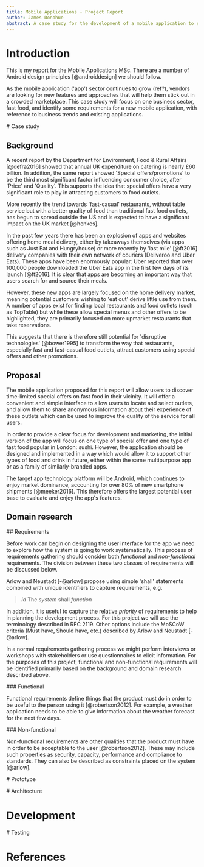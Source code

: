 ```yaml
---
title: Mobile Applications - Project Report
author: James Donohue
abstract: A case study for the development of a mobile application to serve the fast food retail sector is analysed.
---
```


# Introduction

This is my report for the Mobile Applications MSc. There are a number of Android design principles [@androiddesign] we should follow.

As the mobile application ('app') sector continues to grow (ref?), vendors are looking for new features and approaches that will help them stick out in a crowded marketplace. This case study will focus on one business sector, fast food, and identify some requirements for a new mobile application, with reference to business trends and existing applications.

# Case study

## Background

A recent report by the Department for Environment, Food & Rural Affairs [@defra2016] showed that annual UK expenditure on catering is nearly £60 billion. In addition, the same report showed 'Special offers/promotions' to be the third most significant factor influencing consumer choice, after 'Price' and 'Quality'. This supports the idea that special offers have a very significant role to play in attracting customers to food outlets.

More recently the trend towards 'fast-casual' restaurants, without table service but with a better quality of food than traditional fast food outlets, has begun to spread outside the US and is expected to have a significant impact on the UK market [@henkes].

In the past few years there has been an explosion of apps and websites offering home meal delivery, either by takeaways themselves (via apps such as Just Eat and Hungryhouse) or more recently by 'last mile' [@ft2016] delivery companies with their own network of couriers (Deliveroo and Uber Eats). These apps have been enormously popular: Uber reported that over 100,000 people downloaded the Uber Eats app in the first few days of its launch [@ft2016]. It is clear that apps are becoming an important way that users search for and source their meals.

However, these new apps are largely focused on the home delivery market, meaning potential customers wishing to 'eat out' derive little use from them. A number of apps exist for finding local restaurants and food outlets (such as TopTable) but while these allow special menus and other offers to be highlighted, they are primarily focused on more upmarket restaurants that take reservations.

This suggests that there is therefore still potential for 'disruptive technologies' [@bower1995] to transform the way that restaurants, especially fast and fast-casual food outlets, attract customers using special offers and other promotions.

## Proposal

The mobile application proposed for this report will allow users to discover time-limited special offers on fast food in their vicinity. It will offer a convenient and simple interface to allow users to locate and select outlets, and allow them to share anonymous information about their experience of these outlets which can be used to improve the quality of the service for all users.

In order to provide a clear focus for development and marketing, the initial version of the app will focus on one type of special offer and one type of fast food popular in London: sushi. However, the application should be designed and implemented in a way which would allow it to support other types of food and drink in future, either within the same multipurpose app or as a family of similarly-branded apps.

The target app technology platform will be Android, which continues to enjoy market dominance, accounting for over 80% of new smartphone shipments [@meeker2016]. This therefore offers the largest potential user base to evaluate and enjoy the app's features.

## Domain research

## Requirements

Before work can begin on designing the user interface for the app we need to explore how the system is going to work systematically. This process of requirements gathering should consider both _functional_ and _non-functional_ requirements. The division between these two classes of requirements will be discussed below.

Arlow and Neustadt [-@arlow] propose using simple 'shall' statements combined with unique identifiers to capture requirements, e.g.

> _id_ The _system_ shall _function_

In addition, it is useful to capture the relative _priority_ of requirements to help in planning the development process. For this project we will use the terminology described in RFC 2119. Other options include the MoSCoW criteria (Must have, Should have, etc.) described by Arlow and Neustadt [-@arlow].

In a normal requirements gathering process we might perform interviews or workshops with stakeholders or use questionnaires to elicit information. For the purposes of this project, functional and non-functional requirements will be identified primarily based on the background and domain research described above.


### Functional

Functional requirements define things that the product must do in order to be useful to the person using it [@robertson2012]. For example, a weather application needs to be able to give information about the weather forecast for the next few days.

### Non-functional

Non-functional requirements are other qualities that the product must have in order to be acceptable to the user [@robertson2012]. These may include such properties as security, capacity, performance and compliance to standards. They can also be described as constraints placed on the system [@arlow].

# Prototype

# Architecture

# Development

# Testing

# References
